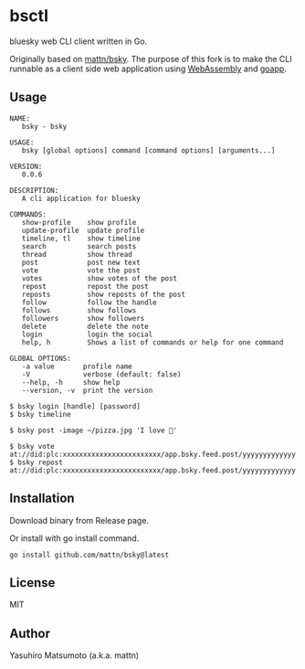 # bsctl

bluesky web CLI client written in Go.

Originally based on [mattn/bsky](https://github.com/mattn/bsky).
The purpose of this fork is to make the CLI runnable as a client side 
web application using [WebAssembly](https://webassembly.org/) and 
[goapp](https://github.com/maxence-charriere/go-app).




## Usage

```
NAME:
   bsky - bsky

USAGE:
   bsky [global options] command [command options] [arguments...]

VERSION:
   0.0.6

DESCRIPTION:
   A cli application for bluesky

COMMANDS:
   show-profile    show profile
   update-profile  update profile
   timeline, tl    show timeline
   search          search posts
   thread          show thread
   post            post new text
   vote            vote the post
   votes           show votes of the post
   repost          repost the post
   reposts         show reposts of the post
   follow          follow the handle
   follows         show follows
   followers       show followers
   delete          delete the note
   login           login the social
   help, h         Shows a list of commands or help for one command

GLOBAL OPTIONS:
   -a value       profile name
   -V             verbose (default: false)
   --help, -h     show help
   --version, -v  print the version
```

```
$ bsky login [handle] [password]
$ bsky timeline
```

```
$ bsky post -image ~/pizza.jpg 'I love 🍕'
```

```
$ bsky vote at://did:plc:xxxxxxxxxxxxxxxxxxxxxxxx/app.bsky.feed.post/yyyyyyyyyyyyy
$ bsky repost at://did:plc:xxxxxxxxxxxxxxxxxxxxxxxx/app.bsky.feed.post/yyyyyyyyyyyyy
```

## Installation

Download binary from Release page.

Or install with go install command.
```
go install github.com/mattn/bsky@latest
```

## License

MIT

## Author

Yasuhiro Matsumoto (a.k.a. mattn)
